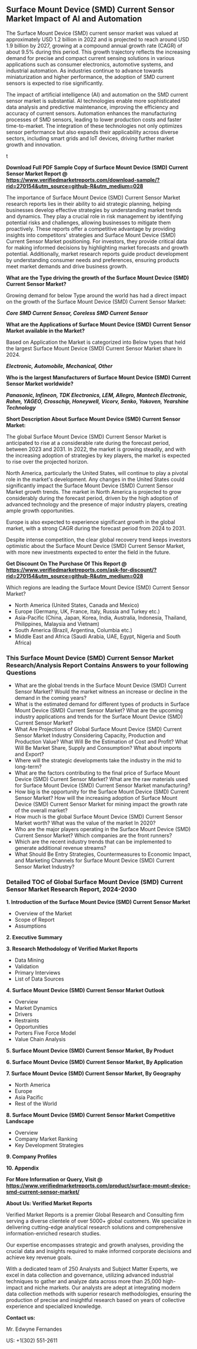 <h2>Surface Mount Device (SMD) Current Sensor Market Impact of AI and Automation</h2><p>The Surface Mount Device (SMD) current sensor market was valued at approximately USD 1.2 billion in 2022 and is projected to reach around USD 1.9 billion by 2027, growing at a compound annual growth rate (CAGR) of about 9.5% during this period. This growth trajectory reflects the increasing demand for precise and compact current sensing solutions in various applications such as consumer electronics, automotive systems, and industrial automation. As industries continue to advance towards miniaturization and higher performance, the adoption of SMD current sensors is expected to rise significantly.</p><p>The impact of artificial intelligence (AI) and automation on the SMD current sensor market is substantial. AI technologies enable more sophisticated data analysis and predictive maintenance, improving the efficiency and accuracy of current sensors. Automation enhances the manufacturing processes of SMD sensors, leading to lower production costs and faster time-to-market. The integration of these technologies not only optimizes sensor performance but also expands their applicability across diverse sectors, including smart grids and IoT devices, driving further market growth and innovation.</p>t</p><p id="" class=""><strong>Download Full PDF Sample Copy of Surface Mount Device (SMD) Current Sensor Market Report @ <a href="https://www.verifiedmarketreports.com/download-sample/?rid=270154&utm_source=github-R&utm_medium=028" target="_blank">https://www.verifiedmarketreports.com/download-sample/?rid=270154&utm_source=github-R&utm_medium=028</a></strong></p><p>The importance of&nbsp;Surface Mount Device (SMD) Current Sensor Market research reports lies in their ability to aid strategic planning, helping businesses develop effective strategies by understanding market trends and dynamics. They play a crucial role in risk management by identifying potential risks and challenges, allowing businesses to mitigate them proactively. These reports offer a competitive advantage by providing insights into competitors' strategies and Surface Mount Device (SMD) Current Sensor Market positioning. For investors, they provide critical data for making informed decisions by highlighting market forecasts and growth potential. Additionally, market research reports guide product development by understanding consumer needs and preferences, ensuring products meet market demands and drive business growth.</p><p><strong>What are the&nbsp;Type driving the growth of the Surface Mount Device (SMD) Current Sensor Market?</strong></p><p id="" class="">Growing demand for below Type around the world has had a direct impact on the growth of the Surface Mount Device (SMD) Current Sensor Market:</p><em><strong>Core SMD Current Sensor, Coreless SMD Current Sensor</strong></em></p><strong>What are the&nbsp;Applications&nbsp;of Surface Mount Device (SMD) Current Sensor Market available in the Market?</strong></p><p id="" class="">Based on Application the Market is categorized into Below types that held the largest Surface Mount Device (SMD) Current Sensor Market share In 2024.</p><em><strong>Electronic, Automobile, Mechanical, Other</strong></em></p><strong>Who is the largest Manufacturers of Surface Mount Device (SMD) Current Sensor Market worldwide?</strong></p><p><em><strong>Panasonic, Infineon, TDK Electronics, LEM, Allegro, Mantech Electronic, Rohm, YAGEO, Crosschip, Honeywell, Vicorv, Senko, Yokoven, Yearshine Technology</strong></em></p><p id="" class=""><strong>Short Description About Surface Mount Device (SMD) Current Sensor Market:</strong></p><p>The global Surface Mount Device (SMD) Current Sensor Market is anticipated to rise at a considerable rate during the forecast period, between 2023 and 2031. In 2022, the market is growing steadily, and with the increasing adoption of strategies by key players, the market is expected to rise over the projected horizon.</p><p>North America, particularly the United States, will continue to play a pivotal role in the market's development. Any changes in the United States could significantly impact the Surface Mount Device (SMD) Current Sensor Market growth trends. The market in North America is projected to grow considerably during the forecast period, driven by the high adoption of advanced technology and the presence of major industry players, creating ample growth opportunities.</p><p>Europe is also expected to experience significant growth in the global market, with a strong CAGR during the forecast period from 2024 to 2031.</p><p>Despite intense competition, the clear global recovery trend keeps investors optimistic about the Surface Mount Device (SMD) Current Sensor Market, with more new investments expected to enter the field in the future.</p><p id="" class=""><strong>Get Discount On The Purchase Of This Report @ <a href="https://www.verifiedmarketreports.com/ask-for-discount/?rid=270154&utm_source=github-R&utm_medium=028" target="_blank">https://www.verifiedmarketreports.com/ask-for-discount/?rid=270154&utm_source=github-R&utm_medium=028</a></strong></p>Which regions are leading the Surface Mount Device (SMD) Current Sensor Market?</p><ul><li>North America (United States, Canada and Mexico)</li><li>Europe (Germany, UK, France, Italy, Russia and Turkey etc.)</li><li>Asia-Pacific (China, Japan, Korea, India, Australia, Indonesia, Thailand, Philippines, Malaysia and Vietnam)</li><li>South America (Brazil, Argentina, Columbia etc.)</li><li>Middle East and Africa (Saudi Arabia, UAE, Egypt, Nigeria and South Africa)</li></ul><h3 id="" class="">This Surface Mount Device (SMD) Current Sensor Market Research/Analysis Report Contains Answers to your following Questions</h3><ul><li>What are the global trends in the Surface Mount Device (SMD) Current Sensor Market? Would the market witness an increase or decline in the demand in the coming years?</li><li>What is the estimated demand for different types of products in Surface Mount Device (SMD) Current Sensor Market? What are the upcoming industry applications and trends for the Surface Mount Device (SMD) Current Sensor Market?</li><li>What Are Projections of Global Surface Mount Device (SMD) Current Sensor Market Industry Considering Capacity, Production and Production Value? What Will Be the Estimation of Cost and Profit? What Will Be Market Share, Supply and Consumption? What about imports and Export?</li><li>Where will the strategic developments take the industry in the mid to long-term?</li><li>What are the factors contributing to the final price of Surface Mount Device (SMD) Current Sensor Market? What are the raw materials used for Surface Mount Device (SMD) Current Sensor Market manufacturing?</li><li>How big is the opportunity for the Surface Mount Device (SMD) Current Sensor Market? How will the increasing adoption of Surface Mount Device (SMD) Current Sensor Market for mining impact the growth rate of the overall market?</li><li>How much is the global Surface Mount Device (SMD) Current Sensor Market worth? What was the value of the market In 2020?</li><li>Who are the major players operating in the Surface Mount Device (SMD) Current Sensor Market? Which companies are the front runners?</li><li>Which are the recent industry trends that can be implemented to generate additional revenue streams?</li><li>What Should Be Entry Strategies, Countermeasures to Economic Impact, and Marketing Channels for Surface Mount Device (SMD) Current Sensor Market Industry?</li></ul><h3 id="" class="">Detailed TOC of Global Surface Mount Device (SMD) Current Sensor Market Research Report, 2024-2030</h3><p id="" class=""><strong>1. Introduction of the Surface Mount Device (SMD) Current Sensor Market</strong></p><ul><li>Overview of the Market</li><li>Scope of Report</li><li>Assumptions</li></ul><p id="" class=""><strong>2. Executive Summary</strong></p><p id="" class=""><strong>3. Research Methodology of Verified Market Reports</strong></p><ul><li>Data Mining</li><li>Validation</li><li>Primary Interviews</li><li>List of Data Sources</li></ul><p id="" class=""><strong>4. Surface Mount Device (SMD) Current Sensor Market Outlook</strong></p><ul><li>Overview</li><li>Market Dynamics</li><li>Drivers</li><li>Restraints</li><li>Opportunities</li><li>Porters Five Force Model</li><li>Value Chain Analysis</li></ul><p id="" class=""><strong>5. Surface Mount Device (SMD) Current Sensor Market, By Product</strong></p><p id="" class=""><strong>6. Surface Mount Device (SMD) Current Sensor Market, By Application</strong></p><p id="" class=""><strong>7. Surface Mount Device (SMD) Current Sensor Market, By Geography</strong></p><ul><li>North America</li><li>Europe</li><li>Asia Pacific</li><li>Rest of the World</li></ul><p id="" class=""><strong>8. Surface Mount Device (SMD) Current Sensor Market Competitive Landscape</strong></p><ul><li>Overview</li><li>Company Market Ranking</li><li>Key Development Strategies</li></ul><p id="" class=""><strong>9. Company Profiles</strong></p><p id="" class=""><strong>10. Appendix</strong></p><p id="" class=""><strong>For More Information or Query, Visit @ <a href="https://www.verifiedmarketreports.com/product/surface-mount-device-smd-current-sensor-market/" target="_blank">https://www.verifiedmarketreports.com/product/surface-mount-device-smd-current-sensor-market/</a></strong></p><p id="" class=""><strong>About Us: Verified Market Reports</strong></p><p id="" class="">Verified Market Reports is a premier Global Research and Consulting firm serving a diverse clientele of over 5000+ global customers. We specialize in delivering cutting-edge analytical research solutions and comprehensive information-enriched research studies.</p><p id="" class="">Our expertise encompasses strategic and growth analyses, providing the crucial data and insights required to make informed corporate decisions and achieve key revenue goals.</p><p id="" class="">With a dedicated team of 250 Analysts and Subject Matter Experts, we excel in data collection and governance, utilizing advanced industrial techniques to gather and analyze data across more than 25,000 high-impact and niche markets. Our analysts are adept at integrating modern data collection methods with superior research methodologies, ensuring the production of precise and insightful research based on years of collective experience and specialized knowledge.</p><p id="" class=""><strong>Contact us:</strong></p><p id="" class="">Mr. Edwyne Fernandes</p><p id="" class="">US: +1(302) 551-2611</p>